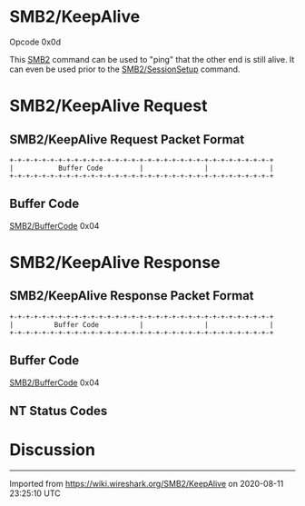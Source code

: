 # SMB2/KeepAlive

Opcode 0x0d

This [SMB2](/SMB2) command can be used to "ping" that the other end is still alive. It can even be used prior to the [SMB2/SessionSetup](/SMB2/SessionSetup) command.

# SMB2/KeepAlive Request

## SMB2/KeepAlive Request Packet Format

    +-+-+-+-+-+-+-+-+-+-+-+-+-+-+-+-+-+-+-+-+-+-+-+-+-+-+-+-+-+-+-+-+
    |           Buffer Code         |               |               |
    +-+-+-+-+-+-+-+-+-+-+-+-+-+-+-+-+-+-+-+-+-+-+-+-+-+-+-+-+-+-+-+-+

## Buffer Code

[SMB2/BufferCode](/SMB2/BufferCode) 0x04

# SMB2/KeepAlive Response

## SMB2/KeepAlive Response Packet Format

    +-+-+-+-+-+-+-+-+-+-+-+-+-+-+-+-+-+-+-+-+-+-+-+-+-+-+-+-+-+-+-+-+
    |          Buffer Code          |               |               |
    +-+-+-+-+-+-+-+-+-+-+-+-+-+-+-+-+-+-+-+-+-+-+-+-+-+-+-+-+-+-+-+-+

## Buffer Code

[SMB2/BufferCode](/SMB2/BufferCode) 0x04

## NT Status Codes

# Discussion

---

Imported from https://wiki.wireshark.org/SMB2/KeepAlive on 2020-08-11 23:25:10 UTC
